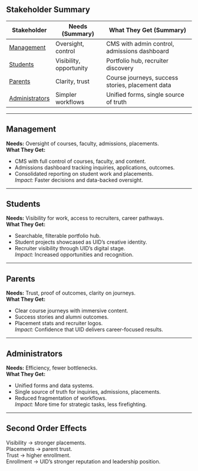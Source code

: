 ## Stakeholder Summary

| Stakeholder | Needs (Summary) | What They Get (Summary) |
|-------------|-----------------|--------------------------|
| [Management](#management) | Oversight, control | CMS with admin control, admissions dashboard |
| [Students](#students) | Visibility, opportunity | Portfolio hub, recruiter discovery |
| [Parents](#parents) | Clarity, trust | Course journeys, success stories, placement data |
| [Administrators](#administrators) | Simpler workflows | Unified forms, single source of truth |

---

## Management
**Needs:** Oversight of courses, faculty, admissions, placements.  
**What They Get:**  
- CMS with full control of courses, faculty, and content.  
- Admissions dashboard tracking inquiries, applications, outcomes.  
- Consolidated reporting on student work and placements.  
*Impact:* Faster decisions and data-backed oversight.

---

## Students
**Needs:** Visibility for work, access to recruiters, career pathways.  
**What They Get:**  
- Searchable, filterable portfolio hub.  
- Student projects showcased as UID’s creative identity.  
- Recruiter visibility through UID’s digital stage.  
*Impact:* Increased opportunities and recognition.

---

## Parents
**Needs:** Trust, proof of outcomes, clarity on journeys.  
**What They Get:**  
- Clear course journeys with immersive content.  
- Success stories and alumni outcomes.  
- Placement stats and recruiter logos.  
*Impact:* Confidence that UID delivers career-focused results.

---

## Administrators
**Needs:** Efficiency, fewer bottlenecks.  
**What They Get:**  
- Unified forms and data systems.  
- Single source of truth for inquiries, admissions, placements.  
- Reduced fragmentation of workflows.  
*Impact:* More time for strategic tasks, less firefighting.

---

## Second Order Effects
Visibility → stronger placements.  
Placements → parent trust.  
Trust → higher enrollment.  
Enrollment → UID’s stronger reputation and leadership position.
